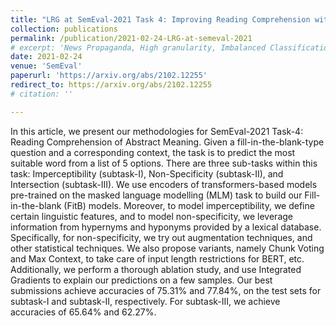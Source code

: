 ```yaml
---
title: "LRG at SemEval-2021 Task 4: Improving Reading Comprehension with Abstract Words using Augmentation, Linguistic Features and Voting"
collection: publications
permalink: /publication/2021-02-24-LRG-at-semeval-2021
# excerpt: 'News Propaganda, High granularity, Imbalanced Classification, Contextual Embeddings'
date: 2021-02-24
venue: 'SemEval'
paperurl: 'https://arxiv.org/abs/2102.12255'
redirect_to: https://arxiv.org/abs/2102.12255
# citation: ''

---
```

In this article, we present our methodologies for SemEval-2021 Task-4: Reading Comprehension of Abstract Meaning. Given a fill-in-the-blank-type question and a corresponding context, the task is to predict the most suitable word from a list of 5 options. There are three sub-tasks within this task: Imperceptibility (subtask-I), Non-Specificity (subtask-II), and Intersection (subtask-III). We use encoders of transformers-based models pre-trained on the masked language modelling (MLM) task to build our Fill-in-the-blank (FitB) models. Moreover, to model imperceptibility, we define certain linguistic features, and to model non-specificity, we leverage information from hypernyms and hyponyms provided by a lexical database. Specifically, for non-specificity, we try out augmentation techniques, and other statistical techniques. We also propose variants, namely Chunk Voting and Max Context, to take care of input length restrictions for BERT, etc. Additionally, we perform a thorough ablation study, and use Integrated Gradients to explain our predictions on a few samples. Our best submissions achieve accuracies of 75.31% and 77.84%, on the test sets for subtask-I and subtask-II, respectively. For subtask-III, we achieve accuracies of 65.64% and 62.27%.